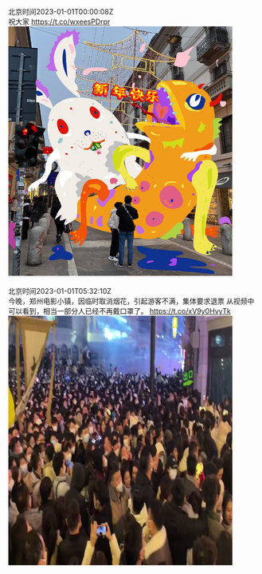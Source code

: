 北京时间2023-01-01T00:00:08Z<br>祝大家 https://t.co/wxeesPDrpr<br><img src='/temp/image/2023/y-Month-1/1609217854380859393_0.jpg' width='450' height='500'><br><br>北京时间2023-01-01T05:32:10Z<br>今晚，郑州电影小镇，因临时取消烟花，引起游客不满，集体要求退票
从视频中可以看到，相当一部分人已经不再戴口罩了。 https://t.co/xV9y0HvyTk<br><img src='/temp/video/2023/y-Month-1/y-Day-01/whyyoutouzhele/1609301412244070406_0.jpg' width='450' height='500'><br><br>